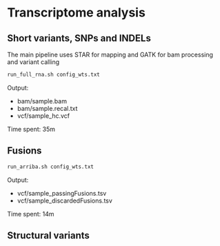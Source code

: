# Transcriptome analysis

## Short variants, SNPs and INDELs

The main pipeline uses STAR for mapping and GATK for bam processing and variant calling

```bash
run_full_rna.sh config_wts.txt
```

Output: 

* bam/sample.bam
* bam/sample.recal.txt
* vcf/sample_hc.vcf

Time spent: 35m

## Fusions

```bash
run_arriba.sh config_wts.txt
```

Output:

* vcf/sample_passingFusions.tsv
* vcf/sample_discardedFusions.tsv

Time spent: 14m

## Structural variants
